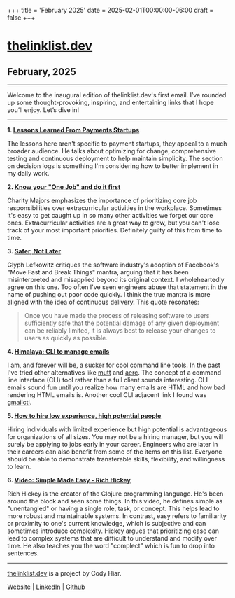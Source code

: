 +++
title = 'February 2025'
date = 2025-02-01T00:00:00-06:00
draft = false
+++

# [thelinklist.dev](thelinklist.dev)

## February, 2025

---

Welcome to the inaugural edition of thelinklist.dev's first email.
I’ve rounded up some thought-provoking, inspiring, and entertaining links that I hope you’ll enjoy. Let’s dive in!

---

**1. [Lessons Learned From Payments Startups](https://www.pgrs.net/2024/01/26/lessons-learned-from-payments-startups/)**

The lessons here aren't specific to payment startups, they appeal to a much broader audience.
He talks about optimizing for change, comprehensive testing and continuous deployment to help maintain simplicity.
The section on decision logs is something I'm considering how to better implement in my daily work.


**2. [Know your "One Job" and do it first](https://charity.wtf/2021/03/07/know-your-one-job-and-do-it-first/)**

Charity Majors emphasizes the importance of prioritizing core job responsibilities over extracurricular activities in the workplace.
Sometimes it's easy to get caught up in so many other activities we forget our core ones.
Extracurricular activities are a great way to grow, but you can't lose track of your most important priorities.
Definitely guilty of this from time to time.

**3. [Safer, Not Later](https://blog.glyph.im/2023/12/safer-not-later.html)**

Glyph Lefkowitz critiques the software industry's adoption of Facebook's "Move Fast and Break Things" mantra, arguing that it has been misinterpreted and misapplied beyond its original context.
I wholeheartedly agree on this one.
Too often I've seen engineers abuse that statement in the name of pushing out poor code quickly.
I think the true mantra is more aligned with the idea of continuous delivery.
This quote resonates:

> Once you have made the process of releasing software to users sufficiently safe that the potential damage of any given deployment can be reliably limited, it is always best to release your changes to users as quickly as possible.

**4. [Himalaya: CLI to manage emails](https://github.com/pimalaya/himalaya)**

I am, and forever will be, a sucker for cool command line tools.
In the past I've tried other alternatives like [mutt](http://www.mutt.org/doc/manual/) and [aerc](https://aerc-mail.org/).
The concept of a command line interface (CLI) tool rather than a full client sounds interesting.
CLI emails sound fun until you realize how many emails are HTML and how bad rendering HTML emails is.
Another cool CLI adjacent link I found was [gmailctl](https://github.com/mbrt/gmailctl).

**5. [How to hire low experience, high potential people](https://worktopia.substack.com/p/how-to-hire-low-experience-high-potential)**

Hiring individuals with limited experience but high potential is advantageous for organizations of all sizes.
You may not be a hiring manager, but you will surely be applying to jobs early in your career.
Engineers who are later in their careers can also benefit from some of the items on this list.
Everyone should be able to demonstrate transferable skills, flexibility, and willingness to learn.

**6. [Video: Simple Made Easy - Rich Hickey](https://www.youtube.com/watch?v=SxdOUGdseq4)**

Rich Hickey is the creator of the Clojure programming language.
He's been around the block and seen some things.
In this video, he defines simple as "unentangled" or having a single role, task, or concept.
This helps lead to more robust and maintainable systems.
In contrast, easy refers to familiarity or proximity to one's current knowledge, which is subjective and can sometimes introduce complexity.
Hickey argues that prioritizing ease can lead to complex systems that are difficult to understand and modify over time.
He also teaches you the word "complect" which is fun to drop into sentences.

---

[thelinklist.dev](thelinklist.dev) is a project by Cody Hiar.

[Website](https://www.codyhiar.com/) | [LinkedIn](https://www.linkedin.com/in/cody-hiar-56263422/) | [Github](https://github.com/thornycrackers)
